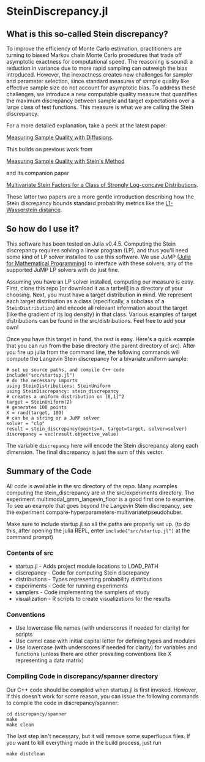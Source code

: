 # SteinDiscrepancy.jl

## What is this so-called Stein discrepancy?

To improve the efficiency of Monte Carlo estimation, practitioners are
turning to biased Markov chain Monte Carlo procedures that trade off
asymptotic exactness for computational speed. The reasoning is sound: a
reduction in variance due to more rapid sampling can outweigh the bias
introduced. However, the inexactness creates new challenges for sampler and
parameter selection, since standard measures of sample quality like
effective sample size do not account for asymptotic bias. To address these
challenges, we introduce a new computable quality measure that quantifies
the maximum discrepancy between sample and target expectations over a large
class of test functions. This measure is what we are calling the
Stein discrepancy.

For a more detailed explanation, take a peek at the latest paper:

[Measuring Sample Quality with Diffusions](https://arxiv.org/abs/1611.06972).

This builds on previous work from

[Measuring Sample Quality with Stein's Method](http://arxiv.org/abs/1506.03039)

and its companion paper

[Multivariate Stein Factors for a Class of Strongly Log-concave
Distributions](http://arxiv.org/abs/1512.07392).

These latter two papers are a more gentle introduction describing how the
Stein discrepancy bounds standard probability metrics like the
[L1-Wasserstein distance](https://en.wikipedia.org/wiki/Wasserstein_metric).

## So how do I use it?

This software has been tested on Julia v0.4.5. Computing the Stein
discrepancy requires solving a linear program (LP), and thus you'll need
some kind of LP solver installed to use this software. We use JuMP ([Julia
for Mathematical Programming](https://jump.readthedocs.org/en/latest/)) to
interface with these solvers; any of the supported JuMP LP solvers with do
just fine.

Assuming you have an LP solver installed, computing our measure is easy.
First, clone this repo [or download it as a tarbell] in a directory of your
choosing. Next, you must have a target distribution in mind.  We represent
each target distribution as a class (specifically, a subclass of a
`SteinDistribution`) and encode all relevant information about the target
(like the gradient of its log density) in that class. Various examples of
target distributions can be found in the src/distributions. Feel free to add
your own!

Once you have this target in hand, the rest is easy. Here's a quick example
that you can run from the base directory (the parent directory of
src). After you fire up julia from the command line, the following commands
will compute the Langevin Stein discrepancy for a bivariate uniform sample:

```
# set up source paths, and compile C++ code
include("src/startup.jl")
# do the necessary imports
using SteinDistributions: SteinUniform
using SteinDiscrepancy: stein_discrepancy
# creates a uniform distribution on [0,1]^2
target = SteinUniform(2)
# generates 100 points
X = rand(target, 100)
# can be a string or a JuMP solver
solver = "clp"
result = stein_discrepancy(points=X, target=target, solver=solver)
discrepancy = vec(result.objective_value)
```

The variable `discrepancy` here will encode the Stein discrepancy along each
dimension. The final discrepancy is just the sum of this vector.

## Summary of the Code

All code is available in the src directory of the repo. Many examples
computing the stein_discrepancy are in the src/experiments directory. The
experiment multimodal_gmm_langevin_floor is a good first one to examine. To
see an example that goes beyond the Langevin Stein discrepancy, see the
experiment compare-hyperparameters-multivariatetpseudohuber.

Make sure to include startup.jl so all the paths are properly set up.
(to do this, after opening the julia REPL, enter `include("src/startup.jl")`
at the command prompt)

### Contents of src

* startup.jl - Adds project module locations to LOAD_PATH
* discrepancy - Code for computing Stein discrepancy
* distributions - Types representing probability distributions
* experiments - Code for running experiments
* samplers - Code implementing the samplers of study
* visualization - R scripts to create visualizations for the results

### Conventions

* Use lowercase file names (with underscores if needed for clarity) for scripts
* Use camel case with initial capital letter for defining types and modules
* Use lowercase (with underscores if needed for clarity) for variables and
  functions (unless there are other prevailing conventions like X representing
    a data matrix)

### Compiling Code in discrepancy/spanner directory

Our C++ code should be compiled when startup.jl is first invoked. However,
if this doesn't work for some reason, you can issue the following
commands to compile the code in discrepancy/spanner:

```
cd discrepancy/spanner
make
make clean
```

The last step isn't necessary, but it will remove some superfluous
files. If you want to kill everything made in the build process, just run

```
make distclean
```
